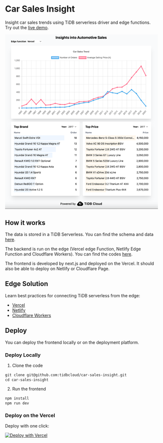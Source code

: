 # Car Sales Insight

Insight car sales trends using TiDB serverless driver and edge functions. Try out the [live demo](https://car-sales-insight.vercel.app/).

![image](./images/car-sale.png)

## How it works

The data is stored in a TiDB Serverless. You can find the schema and data [here](./database).

The backend is run on the edge (Vercel edge Function, Netlify Edge Function and Cloudflare Workers). You can find the codes [here](./examples).

The frontend is developed by next.js and deployed on the Vercel. It should also be able to deploy on Netlify or Cloudflare Page.

## Edge Solution

Learn best practices for connecting TiDB serverless from the edge:

- [Vercel](./examples/vercel)
- [Netlify](./examples/netlify)
- [Cloudflare Workers](./examples/cloudflare-workers)

## Deploy

You can deploy the frontend locally or on the deployment platform.

### Deploy Locally

1. Clone the code

```
git clone git@github.com:tidbcloud/car-sales-insight.git
cd car-sales-insight
```

2. Run the frontend

```
npm install
npm run dev
```

### Deploy on the Vercel

Deploy with one click:

[![Deploy with Vercel](https://vercel.com/button)](https://vercel.com/new/clone?repository-url=https%3A%2F%2Fgithub.com%2Ftidbcloud%2Fcar-sales-insight)
